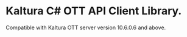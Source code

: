 # Kaltura C# OTT API Client Library.
Compatible with Kaltura OTT server version 10.6.0.6 and above.
